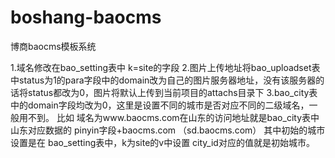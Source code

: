 # boshang-baocms
博商baocms模板系统

1.域名修改在bao_setting表中 k=site的字段
2.图片上传地址将bao_uploadset表中status为1的para字段中的domain改为自己的图片服务器地址，没有该服务器的话将status都改为0，图片将默认上传到当前项目的attachs目录下
3.bao_city表中的domain字段均改为0，这里是设置不同的城市是否对应不同的二级域名，一般用不到。
    比如 域名为www.baocms.com在山东的访问地址就是bao_city表中 山东对应数据的 pinyin字段+baocms.com （sd.baocms.com）
    其中初始的城市设置是在 bao_setting表中，k为site的v中设置 city_id对应的值就是初始城市。

        